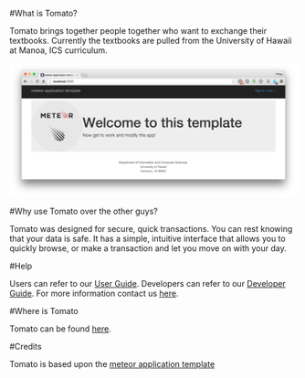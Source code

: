 #What is Tomato?

Tomato brings together people together who want to exchange their textbooks.  Currently the textbooks are pulled from 
the University of Hawaii at Manoa, ICS curriculum.

![placeholder image](https://raw.githubusercontent.com/textbookmania/Tomato/master/doc/meteor-application-template-home.png)

#Why use Tomato over the other guys?

Tomato was designed for secure, quick transactions.  You can rest knowing that your data is safe.  It has a simple, 
intuitive interface that allows you to quickly browse, or make a transaction and let you move on with your day.

#Help

Users can refer to our [User Guide](https://raw.githubusercontent.com/textbookmania/Tomato/master/doc/meteor-application-template-home.png).
Developers can refer to our [Developer Guide](https://raw.githubusercontent.com/textbookmania/Tomato/master/doc/meteor-application-template-home.png).
For more information contact us [here](https://raw.githubusercontent.com/textbookmania/Tomato/master/doc/meteor-application-template-home.png).

#Where is Tomato

Tomato can be found [here](http://tbe-tomato.meteor.com/).

#Credits

Tomato is based upon the [meteor application template](http://ics-software-engineering.github.io/meteor-application-template/)